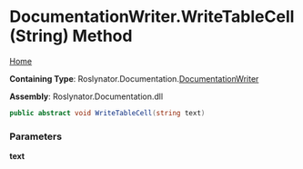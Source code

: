<a name="_top"></a>

# DocumentationWriter\.WriteTableCell\(String\) Method

[Home](../../../../README.md#_top)

**Containing Type**: Roslynator\.Documentation\.[DocumentationWriter](../README.md#_top)

**Assembly**: Roslynator\.Documentation\.dll

```csharp
public abstract void WriteTableCell(string text)
```

### Parameters

**text**